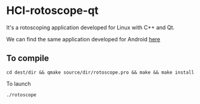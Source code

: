 # HCI-rotoscope-qt

It's a rotoscoping application developed for Linux with C++ and Qt.

We can find the same application developed for Android [here](https://github.com/dralagen/HCI-rotoscope-android)

To compile
----------

```
cd dest/dir && qmake source/dir/rotoscope.pro && make && make install
```

To launch
```
./rotoscope
```
